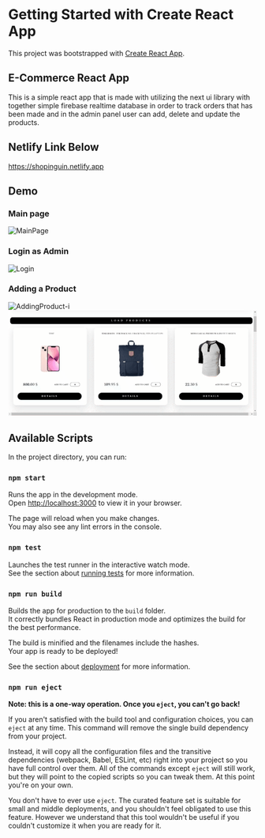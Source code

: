 # Getting Started with Create React App

This project was bootstrapped with [Create React App](https://github.com/facebook/create-react-app).

## E-Commerce React App

This is a simple react app that is made with utilizing the next ui library with together simple firebase realtime database in order to track orders that has been made and in the admin panel user can add, delete and update the products.

## Netlify Link Below

https://shopinguin.netlify.app

## Demo

### Main page

![MainPage](./assets/shopinguin-i.gif)

### Login as Admin

![Login](./assets/shopinguin-iii.gif)

### Adding a Product

![AddingProduct-i](./assets/shopinguin-iv.gif)
![AddingProduct-ii](./assets/shopinguin-v.gif)

## Available Scripts

In the project directory, you can run:

### `npm start`

Runs the app in the development mode.\
Open [http://localhost:3000](http://localhost:3000) to view it in your browser.

The page will reload when you make changes.\
You may also see any lint errors in the console.

### `npm test`

Launches the test runner in the interactive watch mode.\
See the section about [running tests](https://facebook.github.io/create-react-app/docs/running-tests) for more information.

### `npm run build`

Builds the app for production to the `build` folder.\
It correctly bundles React in production mode and optimizes the build for the best performance.

The build is minified and the filenames include the hashes.\
Your app is ready to be deployed!

See the section about [deployment](https://facebook.github.io/create-react-app/docs/deployment) for more information.

### `npm run eject`

**Note: this is a one-way operation. Once you `eject`, you can't go back!**

If you aren't satisfied with the build tool and configuration choices, you can `eject` at any time. This command will remove the single build dependency from your project.

Instead, it will copy all the configuration files and the transitive dependencies (webpack, Babel, ESLint, etc) right into your project so you have full control over them. All of the commands except `eject` will still work, but they will point to the copied scripts so you can tweak them. At this point you're on your own.

You don't have to ever use `eject`. The curated feature set is suitable for small and middle deployments, and you shouldn't feel obligated to use this feature. However we understand that this tool wouldn't be useful if you couldn't customize it when you are ready for it.
